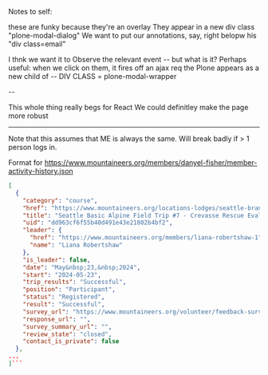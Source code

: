 Notes to self:

these are funky because they're an overlay
They appear in a new div class "plone-modal-dialog"
We want to put our annotations, say, right belopw his "div class=email"

I thnk we want it to Observe the relevant event -- but what is it?
Perhaps useful: when we click on them, it fires off an ajax req
  the Plone appears as a new child of <body> -- DIV CLASS = plone-modal-wrapper

--

This whole thing really begs for React
We could definitley make the page more robust

---


Note that this assumes that ME is always the same. Will break badly if > 1 person logs in.

Format for https://www.mountaineers.org/members/danyel-fisher/member-activity-history.json

```json
[
  {
    "category": "course",
    "href": "https://www.mountaineers.org/locations-lodges/seattle-branch/committees/seattle-climbing-committee/course-templates/alpine-climbing-courses/basic-alpine-climbing-course/activities/seattle-basic-alpine-field-trip-7-crevasse-rescue-evaluation-magnuson-park-9",
    "title": "Seattle Basic Alpine Field Trip #7 - Crevasse Rescue Evaluation - Magnuson Park",
    "uid": "dd963cf6f55b40d491e43e21802b4bf2",
    "leader": {
      "href": "https://www.mountaineers.org/members/liana-robertshaw-1",
      "name": "Liana Robertshaw"
    },
    "is_leader": false,
    "date": "May&nbsp;23,&nbsp;2024",
    "start": "2024-05-23",
    "trip_results": "Successful",
    "position": "Participant",
    "status": "Registered",
    "result": "Successful",
    "survey_url": "https://www.mountaineers.org/volunteer/feedback-survey-forms/course-activity-feedback/?surveyed-object-uid=dd963cf6f55b40d491e43e21802b4bf2",
    "response_url": "",
    "survey_summary_url": "",
    "review_state": "closed",
    "contact_is_private": false
  },
...
]```